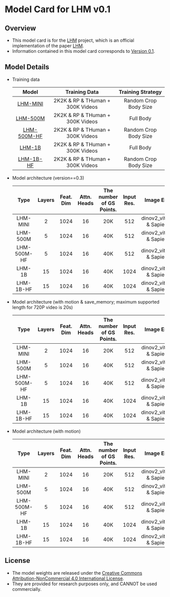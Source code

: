 # Model Card for LHM v0.1

## Overview

- This model card is for the [LHM](https://github.com/aigc3d/LHM) project, which is an official implementation of the paper [LHM](https://arxiv.org/pdf/2503.10625).
- Information contained in this model card corresponds to [Version 0.1](https://github.com/aigc3d/LHM).

## Model Details

- Training data

    | Model | Training Data | Training Strategy |
    | :---: | :---: | :---: |
    | [LHM-MINI](https://modelscope.cn/models/Damo_XR_Lab/LHM-500M) | 2K2K & RP & THuman + 300K Videos | Random Crop Body Size |
    | [LHM-500M](https://modelscope.cn/models/Damo_XR_Lab/LHM-500M) | 2K2K & RP & THuman + 300K Videos | Full Body |
    | [LHM-500M-HF](https://modelscope.cn/models/Damo_XR_Lab/LHM-500M-HF) | 2K2K & RP & THuman + 300K Videos | Random Crop Body Size |
    | [LHM-1B](https://modelscope.cn/models/Damo_XR_Lab/LHM-1B) | 2K2K & RP & THuman + 300K Videos | Full Body |
    | [LHM-1B-HF](https://modelscope.cn/models/Damo_XR_Lab/LHM-1B-HF) | 2K2K & RP & THuman + 300K Videos | Random Crop Body Size |


- Model architecture (version==0.3)

    | Type  | Layers | Feat. Dim | Attn. Heads | The number of GS Points. | Input Res. | Image Encoder     | Encoder Dim. | Service Requirement |
    | :---: | :----: | :-------: | :---------: | :-----------: | :--------: | :---------------: | :----------: | :---: |
    | LHM-MINI |  2 |    1024    |    16 |   20K |    512     | dinov2_vits14_reg & Sapiens-1B | 1024 | 16G GPU, 24G VRAM |
    | LHM-500M |  5 |    1024    |    16 |      40K |    512     | dinov2_vits14_reg & Sapiens-1B | 1024 | 18G GPU, 24G VRAM |
    | LHM-500M-HF  | 5 |    1024    |    16      |      40K       |    512 | dinov2_vitb14_reg & Sapiens-1B |      1024 | 18G GPU, 24G VRAM |
    | LHM-1B |   15 |   1024    |     16      |      40K |    1024 | dinov2_vitb14_reg & Sapiens-1B | 1024 | 22G GPU, 24G VRAM |
    | LHM-1B-HF |   15|   1024    |     16      |   40K |    1024 | dinov2_vitb14_reg & Sapiens-1B | 1024 | 22G GPU, 24G VRAM |

- Model architecture (with motion & save_memory; maximum supported length for 720P video is 20s)

    | Type  | Layers | Feat. Dim | Attn. Heads | The number of GS Points. | Input Res. | Image Encoder     | Encoder Dim. | Service Requirement |
    | :---: | :----: | :-------: | :---------: | :-----------: | :--------: | :---------------: | :----------: | :---: |
    | LHM-MINI |  2 |    1024    |    16 |   20K |    512     | dinov2_vits14_reg & Sapiens-1B | 1024 | 14G GPU, 24G VRAM |
    | LHM-500M |  5 |    1024    |    16 |      40K |    512     | dinov2_vits14_reg & Sapiens-1B | 1024 | 16G GPU, 24G VRAM |
    | LHM-500M-HF  | 5 |    1024    |    16      |      40K       |    512 | dinov2_vitb14_reg & Sapiens-1B |      1024 | 16 GPU, 24G VRAM |
    | LHM-1B |   15 |   1024    |     16      |      40K |    1024 | dinov2_vitb14_reg & Sapiens-1B | 1024 | 18G GPU, 24G VRAM |
    | LHM-1B-HF |   15|   1024    |     16      |   40K |    1024 | dinov2_vitb14_reg & Sapiens-1B | 1024 | 18G GPU, 24G VRAM |


- Model architecture (with motion)

    | Type  | Layers | Feat. Dim | Attn. Heads | The number of GS Points. | Input Res. | Image Encoder     | Encoder Dim. | Service Requirement |
    | :---: | :----: | :-------: | :---------: | :-----------: | :--------: | :---------------: | :----------: | :---: |
    | LHM-MINI |  2 |    1024    |    16 |   20K |    512     | dinov2_vits14_reg & Sapiens-1B | 1024 | 20G GPU, 24G VRAM |
    | LHM-500M |  5 |    1024    |    16 |      40K |    512     | dinov2_vits14_reg & Sapiens-1B | 1024 | 22G GPU, 24G VRAM |
    | LHM-500M-HF  | 5 |    1024    |    16      |      40K       |    512 | dinov2_vitb14_reg & Sapiens-1B |      1024 | 22 GPU, 24G VRAM |
    | LHM-1B |   15 |   1024    |     16      |      40K |    1024 | dinov2_vitb14_reg & Sapiens-1B | 1024 | 28G GPU, 24G VRAM |
    | LHM-1B-HF |   15|   1024    |     16      |   40K |    1024 | dinov2_vitb14_reg & Sapiens-1B | 1024 | 28G GPU, 24G VRAM |


## License

- The model weights are released under the [Creative Commons Attribution-NonCommercial 4.0 International License](LICENSE_WEIGHT).
- They are provided for research purposes only, and CANNOT be used commercially.